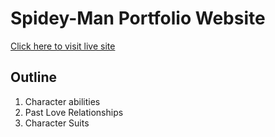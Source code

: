 <h1>Spidey-Man Portfolio Website</h1>
<a href = ''>Click here to visit live site</a>
<br>
<h2>Outline</h2>
<ol>
    <li>Character abilities</li>
    <li>Past Love Relationships</li>
    <li>Character Suits</li>
</ol>